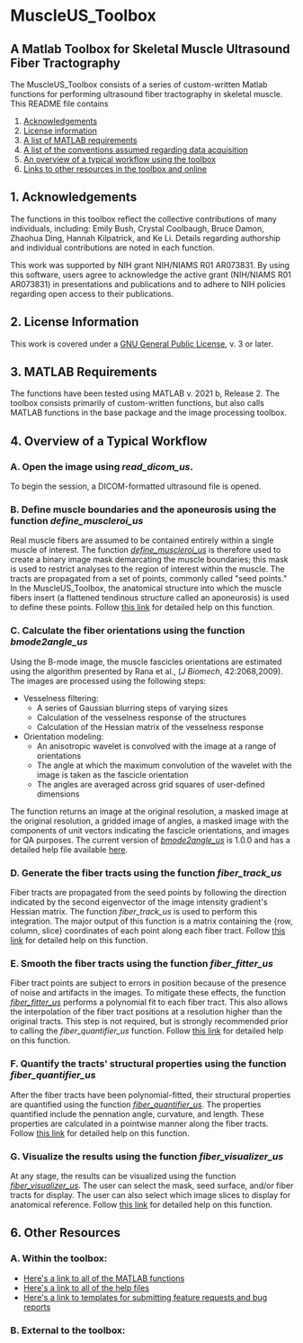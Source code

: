 # MuscleUS_Toolbox
## A Matlab Toolbox for Skeletal Muscle Ultrasound Fiber Tractography 

The MuscleUS_Toolbox consists of a series of custom-written Matlab functions for performing ultrasound fiber tractography in skeletal muscle. This README file contains
  1) [Acknowledgements](https://github.com/bdamon/MuscleUS_Toolbox/blob/master/README.md#1-acknowledgements)
  2) [License information](https://github.com/bdamon/MuscleUS_Toolbox/blob/master/README.md#2-license-information)
  3) [A list of MATLAB requirements](https://github.com/bdamon/MuscleUS_Toolbox/blob/master/README.md#3-matlab-requirements)
  4) [A list of the conventions assumed regarding data acquisition](https://github.com/bdamon/MuscleUS_Toolbox/blob/master/README.md#4-data-acquisition-conventions-assumed)
  5) [An overview of a typical workflow using the toolbox](https://github.com/bdamon/MuscleUS_Toolbox/blob/master/README.md#5-overview-of-a-typical-workflow)
  6) [Links to other resources in the toolbox and online](https://github.com/bdamon/MuscleUS_Toolbox/blob/master/README.md#6-other-resources)

## 1. Acknowledgements
The functions in this toolbox reflect the collective contributions of many individuals, including: Emily Bush, Crystal Coolbaugh, Bruce Damon, Zhaohua Ding, Hannah Kilpatrick, and Ke Li. Details regarding authorship and individual contributions are noted in each function.

This work was supported by NIH grant NIH/NIAMS R01 AR073831. By using this software, users agree to acknowledge the active grant (NIH/NIAMS R01 AR073831) in presentations and publications and to adhere to NIH policies regarding open access to their publications. 

## 2. License Information
This work is covered under a [GNU General Public License](https://github.com/bdamon/MuscleUS_Toolbox/blob/master/LICENSE.md), v. 3 or later.

## 3. MATLAB Requirements
The functions have been tested using MATLAB v. 2021 b, Release 2.  The toolbox consists primarily of custom-written functions, but also calls MATLAB functions in the base package and the image processing toolbox.

## 4. Overview of a Typical Workflow
### A. Open the image using <i>read_dicom_us</i>.
To begin the session, a DICOM-formatted ultrasound file is opened.

### B. Define muscle boundaries and the aponeurosis using the function <i>define_muscleroi_us</i>
Real muscle fibers are assumed to be contained entirely within a single muscle of interest. The function [<i>define_muscleroi_us</i>](https://github.com/bdamon/MuscleUS_Toolbox/blob/master/Matlab-Functions/define_muscleroi_us.m) is therefore used to create a binary image mask demarcating the muscle boundaries; this mask is used to restrict analyses to the region of interest within the muscle. The tracts are propagated from a set of points, commonly called "seed points." In the MuscleUS_Toolbox, the anatomical structure into which the muscle fibers insert (a flattened tendinous structure called an aponeurosis) is used to define these points. Follow [this link](https://github.com/bdamon/MuscleUS_Toolbox/blob/master/Help/Help-for-define_muscleroi_us.md) for detailed help on this function.

### C. Calculate the fiber orientations using the function <i>bmode2angle_us</i>
Using the B-mode image, the muscle fascicles orientations are estimated using the algorithm presented by Rana et al., (<i>J Biomech</i>, 42:2068,2009). The images are processed using the following steps: 

* Vesselness filtering:
  * A series of Gaussian blurring steps of varying sizes
  * Calculation of the vesselness response of the structures
  * Calculation of the Hessian matrix of the vesselness response
* Orientation modeling:
  * An anisotropic wavelet is convolved with the image at a range of orientations
  * The angle at which the maximum convolution of the wavelet with the image is taken as the fascicle orientation
  * The angles are averaged across grid squares of user-defined dimensions

The function returns an image at the original resolution, a masked image at the original resolution, a gridded image of angles, a masked image with the components of unit vectors indicating the fascicle orientations, and images for QA purposes.  The current version of [<i>bmode2angle_us</i>](https://github.com/bdamon/MuscleUS_Toolbox/blob/master/Matlab-Functions/bmode2angle_us.m) is 1.0.0 and has a detailed help file available [here](https://github.com/bdamon/MuscleUS_Toolbox/blob/master/Help/Help-for-bmode2angle_us.md).

### D. Generate the fiber tracts using the function <i>fiber_track_us</i>
Fiber tracts are propagated from the seed points by following the direction indicated by the second eigenvector of the image intensity gradient's Hessian matrix. The function <i>fiber_track_us</i> is used to perform this integration. The major output of this function is a matrix containing the {row, column, slice} coordinates of each point along each fiber tract. Follow [this link](https://github.com/bdamon/MuscleUS_Toolbox/blob/master/Help/Help-for-fiber_track_us.md) for detailed help on this function.

### E. Smooth the fiber tracts using the function <i>fiber_fitter_us</i>
Fiber tract points are subject to errors in position because of the presence of noise and artifacts in the images. To mitigate these effects, the function [<i>fiber_fitter_us</i>](https://github.com/bdamon/MuscleUS_Toolbox/blob/master/Matlab-Functions/fiber_fitter.m) performs a polynomial fit to each fiber tract. This also allows the interpolation of the fiber tract positions at a resolution higher than the original tracts.  This step is not required, but is strongly recommended prior to calling the <i>fiber_quantifier_us</i> function. Follow [this link](https://github.com/bdamon/MuscleUS_Toolbox/blob/master/Help/Help-for-fiber_fitter_us.md) for detailed help on this function.

### F. Quantify the tracts' structural properties using the function <i>fiber_quantifier_us</i>
After the fiber tracts have been polynomial-fitted, their structural properties are quantified using the function [<i>fiber_quantifier_us</i>](https://github.com/bdamon/MuscleUS_Toolbox/blob/master/Matlab-Functions/fiber_quantifier_us.m).  The properties quantified include the pennation angle, curvature, and length. These properties are calculated in a pointwise manner along the fiber tracts. Follow [this link](https://github.com/bdamon/MuscleUS_Toolbox/blob/master/Help/Help-for-fiber_quantifier_us.md) for detailed help on this function.

### G. Visualize the results using the function <i>fiber_visualizer_us</i>
At any stage, the results can be visualized using the function [<i>fiber_visualizer_us</i>](https://github.com/bdamon/MuscleUS_Toolbox/blob/master/Matlab-Functions/fiber_visualizer_us.m). The user can select the mask, seed surface, and/or fiber tracts for display.  The user can also select which image slices to display for anatomical reference. Follow [this link](https://github.com/bdamon/MuscleUS_Toolbox/blob/master/Help/Help-for-fiber_visualizer_us.md) for detailed help on this function.

## 6. Other Resources
### A. Within the toolbox:
* [Here's a link to all of the MATLAB functions](https://github.com/bdamon/MuscleUS_Toolbox/tree/master/Matlab-Functions)
* [Here's a link to all of the help files](https://github.com/bdamon/MuscleUS_Toolbox/tree/master/Help)
* [Here's a link to templates for submitting feature requests and bug reports](https://github.com/bdamon/MuscleUS_Toolbox/tree/master/Issues)

### B. External to the toolbox:
